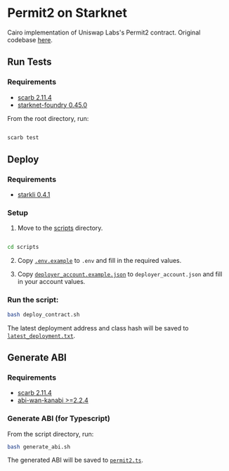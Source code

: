 # Permit2 on Starknet

Cairo implementation of Uniswap Labs's Permit2 contract. Original codebase [here](https://github.com/Uniswap/permit2).

## Run Tests

### Requirements

- [scarb 2.11.4](https://docs.swmansion.com/scarb/)
- [starknet-foundry 0.45.0 ](https://foundry-rs.github.io/starknet-foundry/getting-started/installation.html)

From the root directory, run:

```bash

scarb test
```

## Deploy

### Requirements

- [starkli 0.4.1](https://github.com/xJonathanLEI/starkli)

### Setup

1. Move to the [scripts](./scripts/) directory.

```bash

cd scripts
```

2. Copy [`.env.example`](./scripts/.env.example) to `.env` and fill in the required values.

3) Copy [`deployer_account.example.json`](./scripts/accounts/deployer_account.example.json) to `deployer_account.json` and fill in your account values.

### Run the script:

```bash
bash deploy_contract.sh
```

The latest deployment address and class hash will be saved to [`latest_deployment.txt`](./scripts/latest_deployment.txt).

## Generate ABI

### Requirements

- [scarb 2.11.4](https://docs.swmansion.com/scarb/)
- [abi-wan-kanabi >=2.2.4](https://www.npmjs.com/package/abi-wan-kanabi)

### Generate ABI (for Typescript)

From the script directory, run:

```bash
bash generate_abi.sh
```

The generated ABI will be saved to [`permit2.ts`](./abi/permit2.ts).

